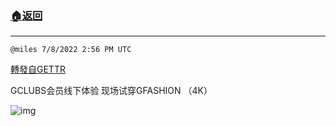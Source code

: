 ###  [:house:返回](README.md)
---


`@miles 7/8/2022 2:56 PM UTC`

[轉發自GETTR](https://gettr.com/post/p1hjv67ba18)

GCLUBS会员线下体验 
现场试穿GFASHION  （4K）

![img](https://media.gettr.com/group38/origin/2022/07/08/14/d2a90d48-c9ff-34f3-a8d2-e0af84870820/6383d6c383a688bc0ce747d8282e44b3.jpeg)

